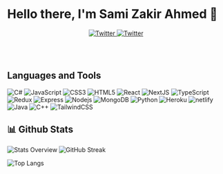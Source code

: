 # Hello there, I'm Sami Zakir Ahmed 👋

<p align="center">
<a href="mailto:samizak1864@gmail.com?subject=[GitHub]">
    <img src="https://img.shields.io/badge/-Email%20ME-%231DA1F2.svg?style=for-the-badge&logo=Email&logoColor=white" alt="Twitter" />
 </a>
  <a href="https://samizak.com/">
    <img src="https://img.shields.io/badge/-Portfolio-%231DA1F2.svg?style=for-the-badge&logo=Email&logoColor=white" alt="Twitter" />
 </a>
</p>

</br>
</br>

## Languages and Tools

![C#](https://img.shields.io/badge/C%23-black?style=flat-square&logo=c-sharp) ![JavaScript](https://img.shields.io/badge/-JavaScript-black?style=flat-square&logo=javascript) ![CSS3](https://img.shields.io/badge/CSS-black?style=flat-square&logo=css3) ![HTML5](https://img.shields.io/badge/HTML-black?style=flat-square&logo=html5) ![React](https://img.shields.io/badge/-React-black?style=flat-square&logo=react) ![NextJS](https://img.shields.io/badge/-NextJS-black?style=flat-square&logo=next.js) ![TypeScript](https://img.shields.io/badge/-TypeScript-black?style=flat-square&logo=typescript) ![Redux](https://img.shields.io/badge/-Redux-black?style=flat-square&logo=redux) ![Express](https://img.shields.io/badge/-Express-black?style=flat-square&logo=express) ![Nodejs](https://img.shields.io/badge/-Nodejs-black?style=flat-square&logo=Node.js) ![MongoDB](https://img.shields.io/badge/-MongoDB-black?style=flat-square&logo=mongodb) ![Python](https://img.shields.io/badge/-Python-black?style=flat-square&logo=Python) ![Heroku](https://img.shields.io/badge/-Heroku-black?style=flat-square&logo=heroku) ![netlify](https://img.shields.io/badge/Netlify-black?style=flat-square&logo=netlify&logoColor=white) ![Java](https://img.shields.io/badge/-Java-black?style=flat-square&logo=Java) ![C++](https://img.shields.io/badge/-C++-black?style=flat-square&logo=c%2B%2B) ![TailwindCSS](https://img.shields.io/badge/Tailwind_CSS-black?style=flat-square&logo=tailwind-css)


## 📊 Github Stats

![Stats Overview](https://github-readme-stats.vercel.app/api?username=samizak&show_icons=true)
![GitHub Streak](https://github-readme-streak-stats.herokuapp.com/?user=samizak)

![Top Langs](https://github-readme-stats.vercel.app/api/top-langs/?username=samizak&hide_langs_below=1)
